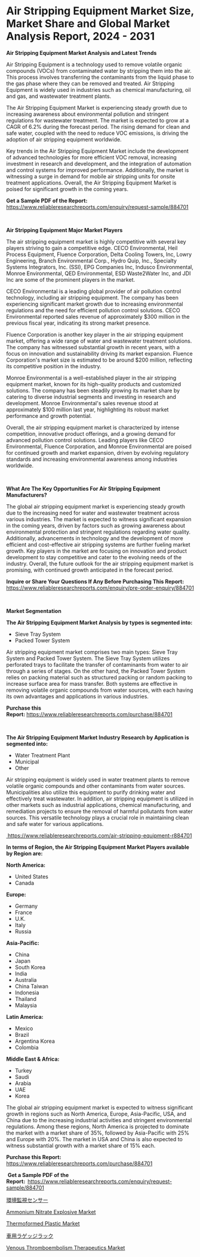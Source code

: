 <p><h1>Air Stripping Equipment Market Size, Market Share and Global Market Analysis Report, 2024 - 2031</h1></p><p><strong>Air Stripping Equipment Market Analysis and Latest Trends</strong></p>
<p><p>Air Stripping Equipment is a technology used to remove volatile organic compounds (VOCs) from contaminated water by stripping them into the air. This process involves transferring the contaminants from the liquid phase to the gas phase where they can be removed and treated. Air Stripping Equipment is widely used in industries such as chemical manufacturing, oil and gas, and wastewater treatment plants.</p><p>The Air Stripping Equipment Market is experiencing steady growth due to increasing awareness about environmental pollution and stringent regulations for wastewater treatment. The market is expected to grow at a CAGR of 6.2% during the forecast period. The rising demand for clean and safe water, coupled with the need to reduce VOC emissions, is driving the adoption of air stripping equipment worldwide.</p><p>Key trends in the Air Stripping Equipment Market include the development of advanced technologies for more efficient VOC removal, increasing investment in research and development, and the integration of automation and control systems for improved performance. Additionally, the market is witnessing a surge in demand for mobile air stripping units for onsite treatment applications. Overall, the Air Stripping Equipment Market is poised for significant growth in the coming years.</p></p>
<p><strong>Get a Sample PDF of the Report:&nbsp;</strong> <a href="https://www.reliableresearchreports.com/enquiry/request-sample/884701">https://www.reliableresearchreports.com/enquiry/request-sample/884701</a></p>
<p>&nbsp;</p>
<p><strong>Air Stripping Equipment Major Market Players</strong></p>
<p><p>The air stripping equipment market is highly competitive with several key players striving to gain a competitive edge. CECO Environmental, Heil Process Equipment, Fluence Corporation, Delta Cooling Towers, Inc, Lowry Engineering, Branch Environmental Corp., Hydro Quip, Inc., Specialty Systems Integrators, Inc. (SSI), EPG Companies Inc, Indusco Environmental, Monroe Environmental, QED Environmental, ESD Waste2Water Inc, and JDI Inc are some of the prominent players in the market.</p><p>CECO Environmental is a leading global provider of air pollution control technology, including air stripping equipment. The company has been experiencing significant market growth due to increasing environmental regulations and the need for efficient pollution control solutions. CECO Environmental reported sales revenue of approximately $300 million in the previous fiscal year, indicating its strong market presence.</p><p>Fluence Corporation is another key player in the air stripping equipment market, offering a wide range of water and wastewater treatment solutions. The company has witnessed substantial growth in recent years, with a focus on innovation and sustainability driving its market expansion. Fluence Corporation's market size is estimated to be around $200 million, reflecting its competitive position in the industry.</p><p>Monroe Environmental is a well-established player in the air stripping equipment market, known for its high-quality products and customized solutions. The company has been steadily growing its market share by catering to diverse industrial segments and investing in research and development. Monroe Environmental's sales revenue stood at approximately $100 million last year, highlighting its robust market performance and growth potential.</p><p>Overall, the air stripping equipment market is characterized by intense competition, innovative product offerings, and a growing demand for advanced pollution control solutions. Leading players like CECO Environmental, Fluence Corporation, and Monroe Environmental are poised for continued growth and market expansion, driven by evolving regulatory standards and increasing environmental awareness among industries worldwide.</p></p>
<p>&nbsp;</p>
<p><strong>What Are The Key Opportunities For Air Stripping Equipment Manufacturers?</strong></p>
<p><p>The global air stripping equipment market is experiencing steady growth due to the increasing need for water and wastewater treatment across various industries. The market is expected to witness significant expansion in the coming years, driven by factors such as growing awareness about environmental protection and stringent regulations regarding water quality. Additionally, advancements in technology and the development of more efficient and cost-effective air stripping systems are further fueling market growth. Key players in the market are focusing on innovation and product development to stay competitive and cater to the evolving needs of the industry. Overall, the future outlook for the air stripping equipment market is promising, with continued growth anticipated in the forecast period.</p></p>
<p><strong>Inquire or Share Your Questions If Any Before Purchasing This Report:</strong> <a href="https://www.reliableresearchreports.com/enquiry/pre-order-enquiry/884701">https://www.reliableresearchreports.com/enquiry/pre-order-enquiry/884701</a></p>
<p>&nbsp;</p>
<p><strong>Market Segmentation</strong></p>
<p><strong>The Air Stripping Equipment Market Analysis by types is segmented into:</strong></p>
<p><ul><li>Sieve Tray System</li><li>Packed Tower System</li></ul></p>
<p><p>Air stripping equipment market comprises two main types: Sieve Tray System and Packed Tower System. The Sieve Tray System utilizes perforated trays to facilitate the transfer of contaminants from water to air through a series of stages. On the other hand, the Packed Tower System relies on packing material such as structured packing or random packing to increase surface area for mass transfer. Both systems are effective in removing volatile organic compounds from water sources, with each having its own advantages and applications in various industries.</p></p>
<p><strong>Purchase this Report:&nbsp;</strong><a href="https://www.reliableresearchreports.com/purchase/884701">https://www.reliableresearchreports.com/purchase/884701</a></p>
<p>&nbsp;</p>
<p><strong>The Air Stripping Equipment Market Industry Research by Application is segmented into:</strong></p>
<p><ul><li>Water Treatment Plant</li><li>Municipal</li><li>Other</li></ul></p>
<p><p>Air stripping equipment is widely used in water treatment plants to remove volatile organic compounds and other contaminants from water sources. Municipalities also utilize this equipment to purify drinking water and effectively treat wastewater. In addition, air stripping equipment is utilized in other markets such as industrial applications, chemical manufacturing, and remediation projects to ensure the removal of harmful pollutants from water sources. This versatile technology plays a crucial role in maintaining clean and safe water for various applications.</p></p>
<p><a href="https://www.reliableresearchreports.com/air-stripping-equipment-r884701">&nbsp;https://www.reliableresearchreports.com/air-stripping-equipment-r884701</a></p>
<p><strong>In terms of Region, the Air Stripping Equipment Market Players available by Region are:</strong></p>
<p>
    <p> <strong> North America: </strong>
        <ul>
            <li>United States</li>
            <li>Canada</li>
        </ul>
        </p> 
    <p> <strong> Europe: </strong>
        <ul>
            <li>Germany</li>
            <li>France</li>
            <li>U.K.</li>
            <li>Italy</li>
            <li>Russia</li>
        </ul>
        </p> 
    <p> <strong> Asia-Pacific: </strong>
        <ul>
            <li>China</li>
            <li>Japan</li>
            <li>South Korea</li>
            <li>India</li>
            <li>Australia</li>
            <li>China Taiwan</li>
            <li>Indonesia</li>
            <li>Thailand</li>
            <li>Malaysia</li>
        </ul>
        </p> 
    <p> <strong> Latin America: </strong>
        <ul>
            <li>Mexico</li>
            <li>Brazil</li>
            <li>Argentina Korea</li>
            <li>Colombia</li>
        </ul>
        </p> 
    <p> <strong> Middle East & Africa: </strong>
        <ul>
            <li>Turkey</li>
            <li>Saudi</li>
            <li>Arabia</li>
            <li>UAE</li>
            <li>Korea</li>
        </ul>
    </p>
    </p>
<p><p>The global air stripping equipment market is expected to witness significant growth in regions such as North America, Europe, Asia-Pacific, USA, and China due to the increasing industrial activities and stringent environmental regulations. Among these regions, North America is projected to dominate the market with a market share of 35%, followed by Asia-Pacific with 25% and Europe with 20%. The market in USA and China is also expected to witness substantial growth with a market share of 15% each.</p></p>
<p><strong>Purchase this Report: </strong><a href="https://www.reliableresearchreports.com/purchase/884701">https://www.reliableresearchreports.com/purchase/884701</a></p>
<p>&nbsp;<strong>Get a Sample PDF of the Report:&nbsp;&nbsp;</strong><a href="https://www.reliableresearchreports.com/enquiry/request-sample/884701">https://www.reliableresearchreports.com/enquiry/request-sample/884701</a></p>
<p><strong></strong></p>
<p><p><a href="https://medium.com/@samirmayert28/%E7%92%B0%E5%A2%83%E3%83%A2%E3%83%8B%E3%82%BF%E3%83%AA%E3%83%B3%E3%82%B0%E3%82%BB%E3%83%B3%E3%82%B5%E3%83%BC%E5%B8%82%E5%A0%B4%E8%A6%8F%E6%A8%A1-cagr-%E3%83%88%E3%83%AC%E3%83%B3%E3%83%89-2024%E5%B9%B4%E3%81%8B%E3%82%892030%E5%B9%B4-a877335940ca">環境監視センサー</a></p><p><a href="https://issuu.com/reportprime-2/docs/ammonium-nitrate-explosive-market-size-2030.pptx">Ammonium Nitrate Explosive Market</a></p><p><a href="https://issuu.com/reportprime-2/docs/thermoformed-plastic-market-size-2030.pptx">Thermoformed Plastic Market</a></p><p><a href="https://medium.com/@matteills7854/%E8%BB%8A%E3%81%AE%E8%8D%B7%E7%89%A9%E3%83%A9%E3%83%83%E3%82%AF%E5%B8%82%E5%A0%B4-2031%E5%B9%B4%E3%81%BE%E3%81%A7%E3%81%AE%E6%88%90%E5%8A%9F%E3%81%97%E3%81%9F%E3%83%93%E3%82%B8%E3%83%8D%E3%82%B9%E6%88%A6%E7%95%A5%E3%81%AE%E9%8D%B5%E3%82%92%E4%BA%88%E6%B8%AC-e498b07554af">車用ラゲッジラック</a></p><p><a href="https://medium.com/@obiemante_40648/venous-thromboembolism-therapeutics-market-size-cagr-trends-2024-2030-0194d9c49504">Venous Thromboembolism Therapeutics Market</a></p></p>